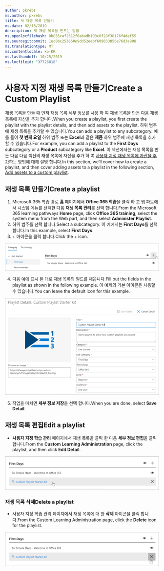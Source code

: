 ```yaml
---
author: pkrebs
ms.author: pkrebs
title: 새 재생 목록 만들기
ms.date: 02/18/2019
description: 새 재생 목록을 만드는 방법
ms.openlocfilehash: 8b855caf2512f6ab4db103c0f28f38176f4def55
ms.sourcegitcommit: 1ec8bc253850e9dd52eebf609033856e76d3e908
ms.translationtype: MT
ms.contentlocale: ko-KR
ms.lasthandoff: 10/25/2019
ms.locfileid: "37726818"
---
```

# <a name="create-a-custom-playlist"></a><span data-ttu-id="5d434-103">사용자 지정 재생 목록 만들기</span><span class="sxs-lookup"><span data-stu-id="5d434-103">Create a Custom Playlist</span></span>

<span data-ttu-id="5d434-104">재생 목록을 만들 때 먼저 재생 목록 세부 정보를 사용 하 여 재생 목록을 만든 다음 재생 목록에 자산을 추가 합니다.</span><span class="sxs-lookup"><span data-stu-id="5d434-104">When you create a playlist, you first create the playlist with the playlist details, and then add assets to the playlist.</span></span> <span data-ttu-id="5d434-105">하위 범주에 재생 목록을 추가할 수 있습니다.</span><span class="sxs-lookup"><span data-stu-id="5d434-105">You can add a playlist to any subcategory.</span></span> <span data-ttu-id="5d434-106">예를 들어 **첫 번째 요일** 하위 범주 또는 **Excel**과 같은 **제품** 하위 범주에 재생 목록을 추가할 수 있습니다.</span><span class="sxs-lookup"><span data-stu-id="5d434-106">For example, you can add a playlist to the **First Days** subcategory or a **Product** subcategory like **Excel**.</span></span> <span data-ttu-id="5d434-107">이 섹션에서는 재생 목록을 만든 다음 다음 섹션의 재생 목록에 자산을 추가 하 여 [사용자 지정 재생 목록에 자산을 추가](custom_addassets.md)하는 방법에 대해 설명 합니다.</span><span class="sxs-lookup"><span data-stu-id="5d434-107">In this section, we’ll cover how to create a playlist, and then cover adding assets to a playlist in the following section, [Add assets to a custom playlist](custom_addassets.md).</span></span>

## <a name="create-a-playlist"></a><span data-ttu-id="5d434-108">재생 목록 만들기</span><span class="sxs-lookup"><span data-stu-id="5d434-108">Create a playlist</span></span> 

1. <span data-ttu-id="5d434-109">Microsoft 365 학습 경로 **홈** 페이지에서 **Office 365 학습**을 클릭 하 고 웹 파트에서 시스템 메뉴를 선택한 다음 **재생 목록 관리**를 선택 합니다.</span><span class="sxs-lookup"><span data-stu-id="5d434-109">From the Microsoft 365 learning pathways **Home** page, click **Office 365 training**, select the system menu from the Web part, and then select **Administer Playlist**.</span></span> 
2. <span data-ttu-id="5d434-110">하위 범주를 선택 합니다.</span><span class="sxs-lookup"><span data-stu-id="5d434-110">Select a subcategory.</span></span> <span data-ttu-id="5d434-111">이 예에서는 **First Days**를 선택 합니다.</span><span class="sxs-lookup"><span data-stu-id="5d434-111">In this example, select **First Days**.</span></span>  
3. <span data-ttu-id="5d434-112">+ 아이콘을 클릭 합니다.</span><span class="sxs-lookup"><span data-stu-id="5d434-112">Click the + icon.</span></span>  

![cg-newplaylistbtn-.png](media/cg-newplaylistbtn.png)

4.  <span data-ttu-id="5d434-114">다음 예에 표시 된 대로 재생 목록의 필드를 채웁니다.</span><span class="sxs-lookup"><span data-stu-id="5d434-114">Fill out the fields in the playlist as shown in the following example.</span></span> <span data-ttu-id="5d434-115">이 예제의 기본 아이콘은 사용할 수 있습니다.</span><span class="sxs-lookup"><span data-stu-id="5d434-115">You can leave the default icon for this example.</span></span> 

![cg-newplaylistdetails-.png](media/cg-newplaylistdetails.png)

5.  <span data-ttu-id="5d434-117">작업을 마치면 **세부 정보 저장**을 선택 합니다.</span><span class="sxs-lookup"><span data-stu-id="5d434-117">When you are done, select **Save Detail**.</span></span> 

## <a name="edit-a-playlist"></a><span data-ttu-id="5d434-118">재생 목록 편집</span><span class="sxs-lookup"><span data-stu-id="5d434-118">Edit a playlist</span></span>

- <span data-ttu-id="5d434-119">**사용자 지정 학습 관리** 페이지에서 재생 목록을 클릭 한 다음 **세부 정보 편집**을 클릭 합니다.</span><span class="sxs-lookup"><span data-stu-id="5d434-119">From the **Custom Learning Administration** page, click the playlist, and then click **Edit Detail**.</span></span>  

![cg-editplaylist-.png](media/cg-editplaylist.png)

### <a name="delete-a-playlist"></a><span data-ttu-id="5d434-121">재생 목록 삭제</span><span class="sxs-lookup"><span data-stu-id="5d434-121">Delete a playlist</span></span>

- <span data-ttu-id="5d434-122">사용자 지정 학습 관리 페이지에서 재생 목록에 대 한 **삭제** 아이콘을 클릭 합니다.</span><span class="sxs-lookup"><span data-stu-id="5d434-122">From the Custom Learning Administration page, click the **Delete** icon for the playlist.</span></span>  

![cg-deleteplaylist-.png](media/cg-deleteplaylist.png)